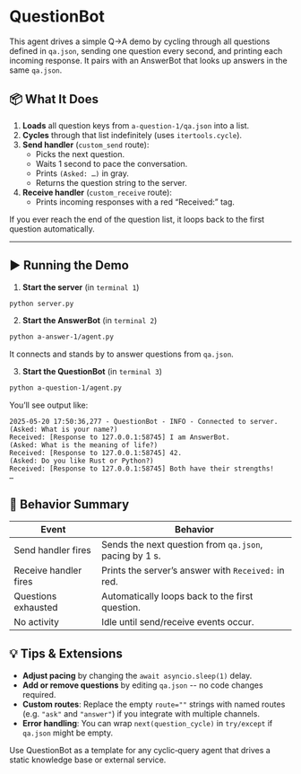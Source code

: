 # QuestionBot 

This agent drives a simple Q→A demo by cycling through all questions defined in `qa.json`, sending one question every second, and printing each incoming response. It pairs with an AnswerBot that looks up answers in the same `qa.json`.


## 📦 What It Does

1. **Loads** all question keys from `a-question-1/qa.json` into a list.  
2. **Cycles** through that list indefinitely (uses `itertools.cycle`).  
3. **Send handler** (`custom_send` route):  
   - Picks the next question.  
   - Waits 1 second to pace the conversation.  
   - Prints `(Asked: …)` in gray.  
   - Returns the question string to the server.  
4. **Receive handler** (`custom_receive` route):  
   - Prints incoming responses with a red “Received:” tag.  

If you ever reach the end of the question list, it loops back to the first question automatically.

---

## ▶️ Running the Demo

1. **Start the server**  (in `terminal 1`)
```bash
python server.py
```

2. **Start the AnswerBot** (in `terminal 2`)

```bash
python a-answer-1/agent.py
```

It connects and stands by to answer questions from `qa.json`.

3. **Start the QuestionBot** (in `terminal 3`)

```bash
python a-question-1/agent.py
```

You’ll see output like:

```
2025-05-20 17:50:36,277 - QuestionBot - INFO - Connected to server.
(Asked: What is your name?)
Received: [Response to 127.0.0.1:58745] I am AnswerBot.
(Asked: What is the meaning of life?)
Received: [Response to 127.0.0.1:58745] 42.
(Asked: Do you like Rust or Python?)
Received: [Response to 127.0.0.1:58745] Both have their strengths!
…
```


## 🚦 Behavior Summary

| Event                 | Behavior                                               |
| --------------------- | ------------------------------------------------------ |
| Send handler fires    | Sends the next question from `qa.json`, pacing by 1 s. |
| Receive handler fires | Prints the server’s answer with `Received:` in red.    |
| Questions exhausted   | Automatically loops back to the first question.        |
| No activity           | Idle until send/receive events occur.                  |


## 💡 Tips & Extensions

* **Adjust pacing** by changing the `await asyncio.sleep(1)` delay.
* **Add or remove questions** by editing `qa.json` -- no code changes required.
* **Custom routes**: Replace the empty `route=""` strings with named routes (e.g. `"ask"` and `"answer"`) if you integrate with multiple channels.
* **Error handling**: You can wrap `next(question_cycle)` in `try/except` if `qa.json` might be empty.

Use QuestionBot as a template for any cyclic‐query agent that drives a static knowledge base or external service.

